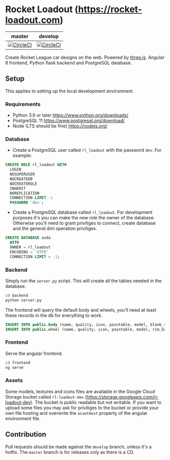 # Rocket Loadout (https://rocket-loadout.com)

| master | develop |
| --- | --- |
| [![CircleCI](https://circleci.com/gh/Longi94/rl-loadout/tree/master.svg?style=svg&circle-token=d3d0f0f0eabe4e72d5fcd7ffdc9843ad815edd80)](https://circleci.com/gh/Longi94/rl-loadout/tree/master) | [![CircleCI](https://circleci.com/gh/Longi94/rl-loadout/tree/develop.svg?style=svg&circle-token=d3d0f0f0eabe4e72d5fcd7ffdc9843ad815edd80)](https://circleci.com/gh/Longi94/rl-loadout/tree/develop) |

Create Rocket League car designs on the web. Powered by [three.js](https://threejs.org/). Angular 8 frontend, Python flask backend and PostgreSQL database.

## Setup

This applies to setting up the local development environment.

### Requirements

* Python 3.6 or later https://www.python.org/downloads/
* PostgreSQL 11 https://www.postgresql.org/download/
* Node (LTS should be fine) https://nodejs.org/

### Database

* Create a PostgreSQL user called `rl_loadout` with the password `dev`. For example:
```sql
CREATE ROLE rl_loadout WITH
  LOGIN
  NOSUPERUSER
  NOCREATEDB
  NOCREATEROLE
  INHERIT
  NOREPLICATION
  CONNECTION LIMIT -1
  PASSWORD 'dev';
```
* Create a PostgreSQL database called `rl_loadout`. For development purposes it's you can make the new role the owner of the database. Otherwise you'll need to grant priviliges to connect, create database and the general dml operation priviliges.
```sql
CREATE DATABASE asda
  WITH 
  OWNER = rl_loadout
  ENCODING = 'UTF8'
  CONNECTION LIMIT = -1;
```

### Backend

Simply run the `server.py` script. This will create all the tables needed in the database.

```bash
cd backend
python server.py
```

The frontend will query the default body and wheels, you'll need at least these records in the db for everything to work.

```sql
INSERT INTO public.body (name, quality, icon, paintable, model, blank_skin, base_skin) VALUES ('Octane', 0, 'icons/Body_Octane_Thumbnail.jpg', true, 'models/Body_Octane_SF.glb', 'textures/Pepe_Body_BlankSkin_RGB.tga', 'textures/Pepe_Body_D.tga');
INSERT INTO public.wheel (name, quality, icon, paintable, model, rim_base, rim_rgb_map) VALUES ('OEM', 0, 'icons/Wheel_Star_Thumbnail.jpg', true, 'models/WHEEL_Star_SM.glb', 'textures/OEM_D.tga', 'textures/OEM_RGB.tga');
```

### Frontend

Serve the angular frontend.

```bash
cd frontend
ng serve
```

### Assets

Some models, textures and icons files are available in the Google Cloud Storage bucket called `rl-loadout-dev` (https://storage.googleapis.com/rl-loadout-dev). The bucket is public readable but not writable. If you want to upload some files you may ask for priviliges to the bucket or provide your own file hosting and overwrite the `assetHost` property of the angular environment file.

## Contribution

Pull requests should be made against the `develop` branch, unless it's a hotfix. The `master` branch is for releases only as there is a CD.
